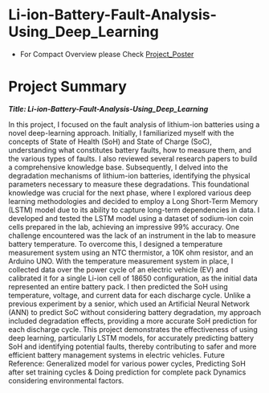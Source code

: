 # Li-ion-Battery-Fault-Analysis-Using_Deep_Learning
- For Compact Overview please Check [Project_Poster](https://github.com/vardanpopli/Li-ion-Battery-Fault-Analysis/blob/main/Work_images/Poster_SPARK_2024.pdf)

# Project Summary
***Title: Li-ion-Battery-Fault-Analysis-Using_Deep_Learning***

In this project, I focused on the fault analysis of lithium-ion batteries using a novel deep-learning approach. Initially, I familiarized myself with the concepts of State of Health (SoH)
and State of Charge (SoC), understanding what constitutes battery faults, how to measure
them, and the various types of faults. I also reviewed several research papers to build a
comprehensive knowledge base. Subsequently, I delved into the degradation mechanisms of lithium-ion batteries, identifying
the physical parameters necessary to measure these degradations. This foundational
knowledge was crucial for the next phase, where I explored various deep learning
methodologies and decided to employ a Long Short-Term Memory (LSTM) model due to its
ability to capture long-term dependencies in data. I developed and tested the LSTM model using a dataset of sodium-ion coin cells prepared in
the lab, achieving an impressive 99% accuracy. One challenge encountered was the lack of an
instrument in the lab to measure battery temperature. To overcome this, I designed a
temperature measurement system using an NTC thermistor, a 10K ohm resistor, and an
Arduino UNO. With the temperature measurement system in place, I collected data over the power cycle of
an electric vehicle (EV) and calibrated it for a single Li-ion cell of 18650 configuration, as
the initial data represented an entire battery pack. I then predicted the SoH using temperature, voltage, and current data for each discharge cycle. Unlike a previous experiment by a senior, which used an Artificial Neural Network (ANN) to predict SoC without considering battery
degradation, my approach included degradation effects, providing a more accurate SoH
prediction for each discharge cycle. This project demonstrates the effectiveness of using deep learning, particularly LSTM models, for accurately predicting battery SoH and identifying potential faults, thereby contributing to
safer and more efficient battery management systems in electric vehicles. Future Reference: Generalized model for various power cycles, Predicting SoH after set
training cycles & Doing prediction for complete pack Dynamics considering environmental
factors.

